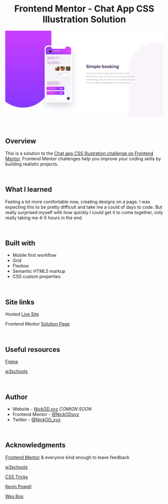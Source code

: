 <h1 align="center">Frontend Mentor - Chat App CSS Illustration Solution</h1>

![Preview](https://github.com/NickODxyz/FM-chat-app-css-illustration-master/blob/main/Preview.JPG)

<br>

## Overview

This is a solution to the [Chat app CSS illustration challenge on Frontend Mentor](https://www.frontendmentor.io/challenges/chat-app-css-illustration-O5auMkFqY). Frontend Mentor challenges help you improve your coding skills by building realistic projects.

<br>

## What I learned

Feeling a lot more comfortable now, creating designs on a page. I was expecting this to be pretty difficult and take me a could of days to code. But really surprised myself with how quickly I could get it to come together, only really taking me 4-5 hours in the end.

<br>

## Built with

- Mobile first workflow
- Grid
- Flexbox
- Semantic HTML5 markup
- CSS custom properties

<br>

## Site links

Hosted [Live Site](https://nickodxyz.github.io/FM-chat-app-css-illustration-master/)

Frontend Mentor [Solution Page](https://www.frontendmentor.io/solutions/chat-app-css-illustration-css-art-UTpgwBunG)

<br>

## Useful resources

[Figma](https://www.figma.com)

[w3schools](https://www.w3schools.com/)

<br>

## Author

- Website - [NickOD.xyz](http://www.NickOD.xyz) <em>COMIGN SOON</em>
- Frontend Mentor - [@NickODxyz](https://www.frontendmentor.io/profile/NickODxyz)
- Twitter - [@NickOD_xyz](https://twitter.com/NickOD_xyz)

<br>

## Acknowledgments

[Frontend Mentor](https://www.frontendmentor.io/) & everyone kind enough to leave feedback

[w3schools](https://www.w3schools.com/)

[CSS Tricks](https://css-tricks.com/)

[Kevin Powell](https://www.youtube.com/kepowob)

[Wes Bos](https://wesbos.com/)